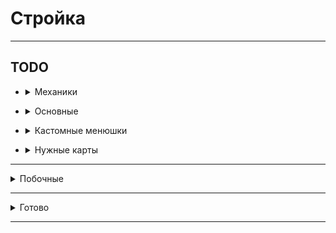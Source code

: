 # Стройка

<hr>

## TODO

- <details>
  <summary>Механики</summary>

    - Механика доставки блоков из хранилища рабочим, прокачка склада на скорость передачи и вместимость
    - Ребитхи - новые города, бустеры статистики
    - Фриланс система -> доп доход (сроки, +- репутации)
    - Починка зданий: механика починки - принос блоков

</details>

- <details>
  <summary>Основные</summary>

    - Снос заглушек для постройки
    - Статистика плохо робит (kensuke)
    - Доделать сохранение всех полей в kensuke
    - Не работает ставка блоков
    - Взятие кредитов (переработать)
    - Ломание зданий улучшить (уведомление)
    - Донат: Автомат починка зданий(Здания не ломаются)
    - Глобальный бустер - меньше блоков для починки зданий
    - Изменить меню доната (меньше разных цветов)
    - Вывод инфы о поломке
    - Локации (расширение города)
    - Чем больше репутация - тем больше можешь потерять
    - Обучение (пройтись по всем механикам, рассказать)
    - <details>
      <summary>Глобальная карта мира</summary>

      ![image](https://i.imgur.com/t3I3Brf.jpg)
      </details>
    - Переходы между локациями
    - Переделать систему кейсов - 1 кейс, из него падает обычный, редкий, легендарный, указать какие работники могу
      выпасть
    - Меню след блоков (инфо про постройку)
    - Ежедневные награды, задания
    - Связывание всего в экономику
    - Настройка экономики
    - Кастомные сервис (db)
    - Мультисерверность (автоматический запуск серверов)

</details>

- <details>
  <summary>Кастомные менюшки</summary>

    - Прокачка рабочего
    - Взятие блоков со склада
    - Прокачка склада
    - Покупка блоков в магазине
    - Круг следующих блоков

</details>

- <details>
  <summary>Нужные карты</summary>

    - Структуры
    - Локации (перестйка в один город)

</details>

<hr>

<details>
  <summary>Побочные</summary>

- Рефактор менюшек доната
- Показывать, что можно положить на склад блоки, когда входишь в необходимую зону
- Теги в табе
- Показывать всех игроков в табе

</details>

<hr>

<details>
  <summary>Готово</summary>

- +Взятие денег в долг -> Банк
- +Работники + Покупка - в одно меню
- +Взятие блоков со склада (ЛКМ - 64, ПКМ - всё)
- +Склад: нет места в инвентаре - ...
- +Реактивный склад (изменяется без закрытия)
- +Тп по локам не работает
- +Можно было положить на склад предметы меню и доната (fix)
- +Сортировка работников по редкости
- +Здание мэрии - пассивный доход, улучшать
- +Афк зона
- +Донат: Игровая валюта
- <details>
  <summary>+Русские символы в intelij терминале</summary>

  <h5>Settings/Preferences | Editor | File Encodings</h5>
  ```
  global encoding -> UTF-8
  project encoding -> UTF-8
  ```
  <h5>Help | Edit Custom VM Options</h5>
  ```
  -Dconsole.encoding=UTF-8
  -Dfile.encoding=UTF-8
  ```
  </details>
- +Оптимизация мира(gameRules: tickSpeed...)
- +Информация по работникам норм - инфо какие поля чё значат
- +[Теги в чате](https://colordesigner.io/gradient-generator) ([Готовые градиенты](https://uigradients.com/))

</details>

<hr>
